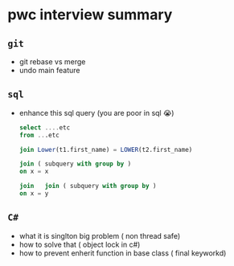 # pwc interview summary

## `git`

- git rebase vs merge
- undo main feature

## `sql`

- enhance this sql query (you are poor in sql 😭)

  ```sql
  select ....etc
  from ...etc

  join Lower(t1.first_name) = LOWER(t2.first_name)

  join ( subquery with group by )
  on x = x

  join   join ( subquery with group by )
  on x = y
  ```

## `C#`

- what it is singlton big problem ( non thread safe)
- how to solve that ( object lock in c#)
- how to prevent enherit function in base class ( final keyworkd)
